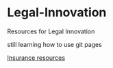 # Legal-Innovation
Resources for Legal Innovation

still learning how to use git pages

[Insurance resources](insurance)

